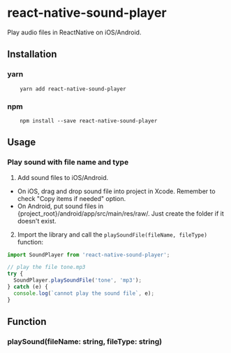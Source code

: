 # react-native-sound-player

Play audio files in ReactNative on iOS/Android.

## Installation

### yarn
```
    yarn add react-native-sound-player
```
### npm

```
    npm install --save react-native-sound-player
```
## Usage


### Play sound with file name and type

1. Add sound files to iOS/Android.

  - On iOS, drag and drop sound file into project in Xcode. Remember to check "Copy items if needed" option.
  - On Android, put sound files in {project_root}/android/app/src/main/res/raw/. Just create the folder if it doesn't exist.


2. Import the library and call the `playSoundFile(fileName, fileType)` function:

```javascript
import SoundPlayer from 'react-native-sound-player';

// play the file tone.mp3
try {
  SoundPlayer.playSoundFile('tone', 'mp3');
} catch (e) {
  console.log(`cannot play the sound file`, e);
}
```


## Function

### playSound(fileName: string, fileType: string)

